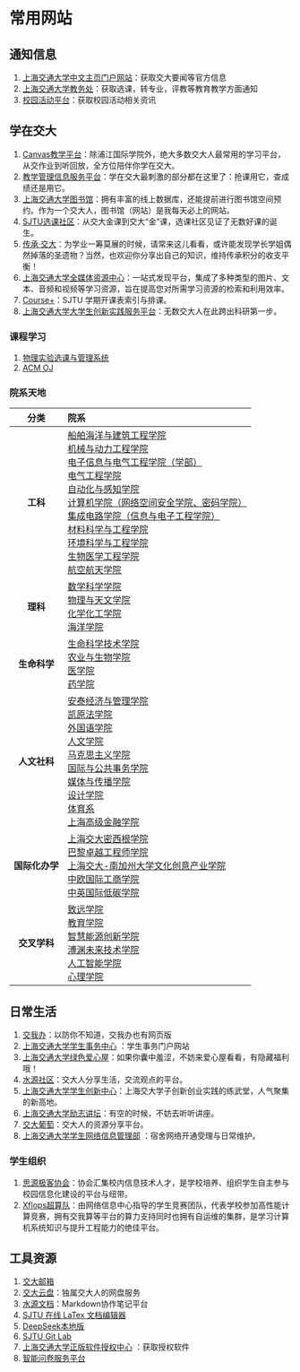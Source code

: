 # 常用网站
## 通知信息
1. [上海交通大学中文主页门户网站](https://www.sjtu.edu.cn/)：获取交大要闻等官方信息
2. [上海交通大学教务处](https://jwc.sjtu.edu.cn/)：获取选课，转专业，评教等教育教学方面通知
3. [校园活动平台](https://activity.sjtu.edu.cn/academic)：获取校园活动相关资讯

## 学在交大
1. [Canvas教学平台](https://oc.sjtu.edu.cn/)：除浦江国际学院外，绝大多数交大人最常用的学习平台，从交作业到听回放，全方位陪伴你学在交大。
2. [教学管理信息服务平台](https://i.sjtu.edu.cn/)：学在交大最刺激的部分都在这里了：抢课用它，查成绩还是用它。
3. [上海交通大学图书馆](https://www.lib.sjtu.edu.cn/f/main/index.shtml)：拥有丰富的线上数据库，还能提前进行图书馆空间预约。作为一个交大人，图书馆（网站）是我每天必上的网站。
4. [SJTU选课社区](https://course.sjtu.plus/)：从交大金课到交大“金”课，选课社区见证了无数好课的诞生。
5. [传承·交大](https://share.dyweb.sjtu.cn/)：为学业一筹莫展的时候，请常来这儿看看，或许能发现学长学姐偶然掉落的圣遗物？当然，也欢迎你分享出自己的知识，维持传承积分的收支平衡！
6. [上海交通大学全媒体资源中心](https://vlc.sjtu.edu.cn/)：一站式发现平台，集成了多种类型的图片、文本、音频和视频等学习资源，旨在提高您对所需学习资源的检索和利用效率。
7. [Course+](https://geek.sjtu.edu.cn/course-plus/)：SJTU 学期开课表索引与排课。
8. [上海交通大学大学生创新实践服务平台](https://prp.jwc.sjtu.edu.cn/)：无数交大人在此跨出科研第一步。
### 课程学习
1. [物理实验选课与管理系统](http://www.phycai.sjtu.edu.cn/)
2. [ACM OJ](https://acm.sjtu.edu.cn/OnlineJudge/)
### 院系天地
| 分类 | 院系 |
| :--: | :--- |
| **工科** | [船舶海洋与建筑工程学院](https://naoce.sjtu.edu.cn) <br> [机械与动力工程学院](https://me.sjtu.edu.cn) <br> [电子信息与电气工程学院（学部）](https://www.seiee.sjtu.edu.cn) <br> [电气工程学院](https://eei.sjtu.edu.cn/) <br> [自动化与感知学院]() <br> [计算机学院（网络空间安全学院、密码学院）]() <br> [集成电路学院（信息与电子工程学院）](https://icisee.sjtu.edu.cn) <br> [材料科学与工程学院](https://smse.sjtu.edu.cn) <br> [环境科学与工程学院](https://sese.sjtu.edu.cn) <br> [生物医学工程学院](https://bme.sjtu.edu.cn) <br> [航空航天学院](https://www.aero.sjtu.edu.cn) |
| **理科** | [数学科学学院](https://www.math.sjtu.edu.cn) <br> [物理与天文学院](https://www.physics.sjtu.edu.cn) <br> [化学化工学院](https://scce.sjtu.edu.cn) <br> [海洋学院](https://soo.sjtu.edu.cn/) |
| **生命科学** | [生命科学技术学院](https://life.sjtu.edu.cn) <br> [农业与生物学院](https://www.agri.sjtu.edu.cn) <br> [医学院](https://www.shsmu.edu.cn) <br> [药学院](https://pharm.sjtu.edu.cn) |
| **人文社科** | [安泰经济与管理学院](http.acem.sjtu.edu.cn) <br> [凯原法学院](https://law.sjtu.edu.cn) <br> [外国语学院](https://sfl.sjtu.edu.cn) <br> [人文学院](https://shss.sjtu.edu.cn) <br> [马克思主义学院](https://ma.sjtu.edu.cn/) <br> [国际与公共事务学院](https://www.sipa.sjtu.edu.cn) <br> [媒体与传播学院](https://smc.sjtu.edu.cn/) <br> [设计学院](https://designschool.sjtu.edu.cn) <br> [体育系](https://tiyuxi.sjtu.edu.cn) <br> [上海高级金融学院](https://www.saif.sjtu.edu.cn) |
| **国际化办学** | [上海交大密西根学院](https://www.ji.sjtu.edu.cn/) <br> [巴黎卓越工程师学院](https://speit.sjtu.edu.cn) <br> [上海交大-南加州大学文化创意产业学院](https://icci.sjtu.edu.cn) <br> [中欧国际工商学院](https://cn.ceibs.edu) <br> [中英国际低碳学院](https://lcc.sjtu.edu.cn) |
| **交叉学科** | [致远学院](https://zhiyuan.sjtu.edu.cn) <br> [教育学院](https://soe.sjtu.edu.cn/) <br> [智慧能源创新学院](https://www.senergy.sjtu.edu.cn/) <br> [溥渊未来技术学院](https://gift.sjtu.edu.cn/) <br> [人工智能学院](https://soai.sjtu.edu.cn/) <br> [心理学院](https://psychology.sjtu.edu.cn/) |


## 日常生活
1. [交我办](https://my.sjtu.edu.cn/)：以防你不知道，交我办也有网页版
2. [上海交通大学学生事务中心](https://affairs.sjtu.edu.cn/) ：学生事务门户网站
3. [上海交通大学绿色爱心屋](https://aixinwu.sjtu.edu.cn/)：如果你囊中羞涩，不妨来爱心屋看看，有隐藏福利哦！
4. [水源社区](https://shuiyuan.sjtu.edu.cn/)：交大人分享生活，交流观点的平台。
5. [上海交通大学学生创新中心](https://www.si.sjtu.edu.cn/home)：上海交大学子创新创业实践的练武堂，人气聚集的新高地。
6. [上海交通大学励志讲坛](https://lzjt.sjtu.edu.cn/)：有空的时候，不妨去听听讲座。
7. [交大葡萄](https://pt.sjtu.edu.cn/index.php)：交大人的资源分享平台。
8. [上海交通大学学生网络信息管理部](https://nimo.sjtu.edu.cn/) ：宿舍网络开通受理与日常维护。
### 学生组织
1. [思源极客协会](https://geek.sjtu.edu.cn/)：协会汇集校内信息技术人才，是学校培养、组织学生自主参与校园信息化建设的平台与纽带。
2. [Xflops超算队](https://xflops.sjtu.edu.cn)：由网络信息中心指导的学生竞赛团队，代表学校参加高性能计算竞赛，拥有交我算等平台的算力支持同时也拥有自运维的集群，是学习计算机系统知识与提升工程能力的绝佳平台。
## 工具资源
1. [交大邮箱](https://mail.sjtu.edu.cn/)
2. [交大云盘](https://jbox.sjtu.edu.cn/)：独属交大人的网盘服务
3. [水源文档](https://notes.sjtu.edu.cn/)：Markdown协作笔记平台
4. [SJTU 在线 LaTex 文档编辑器](https://latex.sjtu.edu.cn/)
5. [DeepSeek本地版](https://chat.sjtu.edu.cn/)
6. [SJTU Git Lab](https://git.sjtu.edu.cn/)
7. [上海交通大学正版软件授权中心](https://software.sjtu.edu.cn/) ：获取授权软件
8. [智能问卷服务平台](https://wj.sjtu.edu.cn/)
